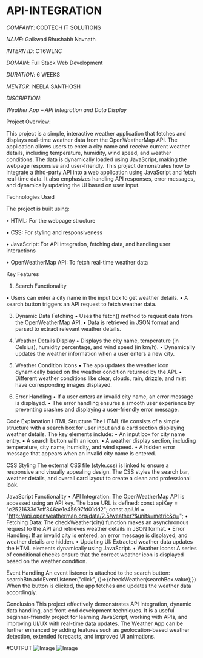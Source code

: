 # API-INTEGRATION

*COMPANY*: CODTECH IT SOLUTIONS

*NAME*: Gaikwad Rhushabh Navnath

*INTERN ID*: CT6WLNC

*DOMAIN*: Full Stack Web Development

*DURATION*: 6 WEEKS

*MENTOR*: NEELA SANTHOSH

*DISCRIPTION*:

*Weather App – API Integration and Data Display*

  Project Overview:
  
  This project is a simple, interactive weather application that fetches and displays real-time weather data from the OpenWeatherMap API. The application allows users to enter a city name and receive current weather details, including temperature, humidity, wind speed, and weather conditions. The data is dynamically loaded using JavaScript, making the webpage responsive and user-friendly.
  This project demonstrates how to integrate a third-party API into a web application using JavaScript and fetch real-time data. It also emphasizes handling API responses, error messages, and dynamically updating the UI based on user input.
  

Technologies Used

  The project is built using:
  
  •	HTML: For the webpage structure
  
  •	CSS: For styling and responsiveness
  
  •	JavaScript: For API integration, fetching data, and handling user interactions
  
  •	OpenWeatherMap API: To fetch real-time weather data
  

Key Features

  1)	Search Functionality

  •	Users can enter a city name in the input box to get weather details.
  •	A search button triggers an API request to fetch weather data.
  
  3)	Dynamic Data Fetching
    •	Uses the fetch() method to request data from the OpenWeatherMap API.
    •	Data is retrieved in JSON format and parsed to extract relevant weather details.
  
  4)	Weather Details Display
    •	Displays the city name, temperature (in Celsius), humidity percentage, and wind speed (in km/h).
    •	Dynamically updates the weather information when a user enters a new city.
  
  5)	Weather Condition Icons
    •	The app updates the weather icon dynamically based on the weather condition returned by the API.
    •	Different weather conditions like clear, clouds, rain, drizzle, and mist have corresponding images displayed.
  
  6)	Error Handling
    •	If a user enters an invalid city name, an error message is displayed.
    •	The error handling ensures a smooth user experience by preventing crashes and displaying a user-friendly error message.

Code Explanation
  HTML Structure
    The HTML file consists of a simple structure with a search box for user input and a card section displaying weather details. The key elements include:
    •	An input box for city name entry.
    •	A search button with an icon.
    •	A weather display section, including temperature, city name, humidity, and wind speed.
    •	A hidden error message that appears when an invalid city name is entered.

CSS Styling
  The external CSS file (style.css) is linked to ensure a responsive and visually appealing design. The CSS styles the search bar, weather details, and overall card layout to create a clean and professional look.

JavaScript Functionality
  •	API Integration: The OpenWeatherMap API is accessed using an API key. The base URL is defined:
      const apiKey = "c2521633d7cff346ae1e45697fd01dd2";
      const apiUrl = "http://api.openweathermap.org/data/2.5/weather?&units=metric&q=";
  •	Fetching Data: The checkWeather(city) function makes an asynchronous request to the API and retrieves weather details in JSON format.
  •	Error Handling: If an invalid city is entered, an error message is displayed, and weather details are hidden.
  •	Updating UI: Extracted weather data updates the HTML elements dynamically using JavaScript.
  •	Weather Icons: A series of conditional checks ensure that the correct weather icon is displayed based on the weather condition.

Event Handling
  An event listener is attached to the search button:
      searchBtn.addEventListener("click", ()=>{checkWeather(searchBox.value);})
  When the button is clicked, the app fetches and updates the weather data accordingly.

Conclusion
  This project effectively demonstrates API integration, dynamic data handling, and front-end development techniques. It is a useful beginner-friendly project for learning JavaScript, working with APIs, and improving UI/UX with real-time data updates. The Weather App can be further enhanced by adding features such as geolocation-based weather detection, extended forecasts, and improved UI animations.


#OUTPUT
![Image](https://github.com/user-attachments/assets/d1dc5bb8-943d-428e-ab0d-e82da948f926)
![Image](https://github.com/user-attachments/assets/958bcbb3-9808-4fc6-b65f-1ce648c2a517)
